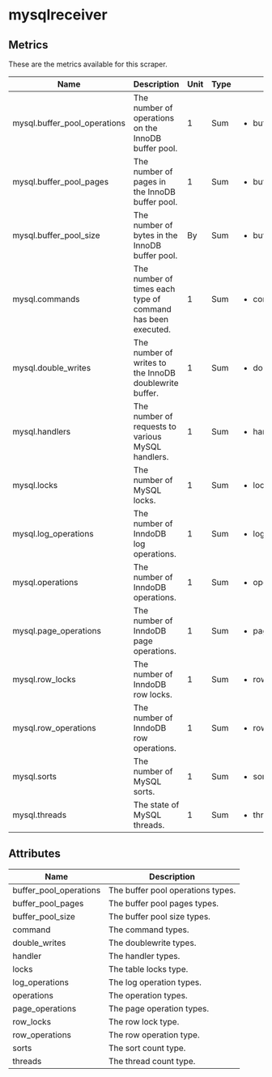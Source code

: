 [comment]: <> (Code generated by mdatagen. DO NOT EDIT.)

# mysqlreceiver

## Metrics

These are the metrics available for this scraper.

| Name | Description | Unit | Type | Attributes |
| ---- | ----------- | ---- | ---- | ---------- |
| mysql.buffer_pool_operations | The number of operations on the InnoDB buffer pool. | 1 | Sum | <ul> <li>buffer_pool_operations</li> </ul> |
| mysql.buffer_pool_pages | The number of pages in the InnoDB buffer pool. | 1 | Sum | <ul> <li>buffer_pool_pages</li> </ul> |
| mysql.buffer_pool_size | The number of bytes in the InnoDB buffer pool. | By | Sum | <ul> <li>buffer_pool_size</li> </ul> |
| mysql.commands | The number of times each type of command has been executed. | 1 | Sum | <ul> <li>command</li> </ul> |
| mysql.double_writes | The number of writes to the InnoDB doublewrite buffer. | 1 | Sum | <ul> <li>double_writes</li> </ul> |
| mysql.handlers | The number of requests to various MySQL handlers. | 1 | Sum | <ul> <li>handler</li> </ul> |
| mysql.locks | The number of MySQL locks. | 1 | Sum | <ul> <li>locks</li> </ul> |
| mysql.log_operations | The number of InndoDB log operations. | 1 | Sum | <ul> <li>log_operations</li> </ul> |
| mysql.operations | The number of InndoDB operations. | 1 | Sum | <ul> <li>operations</li> </ul> |
| mysql.page_operations | The number of InndoDB page operations. | 1 | Sum | <ul> <li>page_operations</li> </ul> |
| mysql.row_locks | The number of InndoDB row locks. | 1 | Sum | <ul> <li>row_locks</li> </ul> |
| mysql.row_operations | The number of InndoDB row operations. | 1 | Sum | <ul> <li>row_operations</li> </ul> |
| mysql.sorts | The number of MySQL sorts. | 1 | Sum | <ul> <li>sorts</li> </ul> |
| mysql.threads | The state of MySQL threads. | 1 | Sum | <ul> <li>threads</li> </ul> |

## Attributes

| Name | Description |
| ---- | ----------- |
| buffer_pool_operations | The buffer pool operations types. |
| buffer_pool_pages | The buffer pool pages types. |
| buffer_pool_size | The buffer pool size types. |
| command | The command types. |
| double_writes | The doublewrite types. |
| handler | The handler types. |
| locks | The table locks type. |
| log_operations | The log operation types. |
| operations | The operation types. |
| page_operations | The page operation types. |
| row_locks | The row lock type. |
| row_operations | The row operation type. |
| sorts | The sort count type. |
| threads | The thread count type. |
